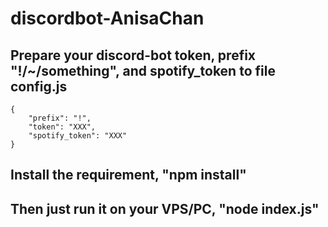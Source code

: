 # discordbot-AnisaChan

## Prepare your discord-bot token, prefix "!/~/something", and spotify_token to file config.js
```
{
    "prefix": "!",
    "token": "XXX",
    "spotify_token": "XXX"
}
```

## Install the requirement, "npm install"

## Then just run it on your VPS/PC, "node index.js"
